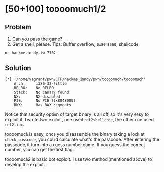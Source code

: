 # [50+100] toooomuch1/2

## Problem

1. Can you pass the game?
2. Get a shell, please.
Tips: Buffer overflow, `0x8048560`, shellcode

```
nc hackme.inndy.tw 7702
```

## Solution

```
[*] '/home/vagrant/pwn/CTF/hackme_inndy/pwn/toooomuch/toooomuch'
    Arch:     i386-32-little
    RELRO:    No RELRO
    Stack:    No canary found
    NX:       NX disabled
    PIE:      No PIE (0x8048000)
    RWX:      Has RWX segments
```

Notice that security option of target binary is all off, so it's very easy to exploit it.
I wrote two exploit, one used `ret2shellcode`, the other one used `ret2libc`.

toooomuch is easy, once you disassemble the binary taking a look at `check_passcode`, you could calculate what's the passcode. After entering the passcode, it turn into a guess number game. If you guess the correct number, you can get the first flag.

toooomuch2 is basic bof exploit. I use two method (mentioned above) to develop the exploit.